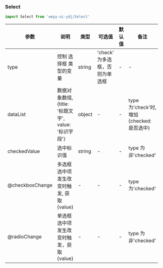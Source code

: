 ### Select

```js
import Select from 'wepy-ui-ydj/Select'
```

| 参数              | 说明                                     | 类型     | 可选值                 | 默认值 | 备注                                 |
|-----------------|----------------------------------------|--------|---------------------|-----|------------------------------------|
| type            | 控制 选择框 类型的变量                           | string | 'check' 为多选框，否则为单选框 | -   | -                                  |
| dataList        | 数据对象数组, {title: '标题文字', value: '标识字段'} | object | -                   | -   | type 为'check'时, 增加 {checked: 是否选中} |
| checkedValue    | 选中标识值                                  | string | -                   | -   | type 为非'checked'                   |
| @checkboxChange | 多选框选中项发生改变时触发, 获取{value}               | -      | -                   | -   | type 为'checked'                    |
| @radioChange    | 单选框选中项发生改变时触发，获取{value}                | -      | -                   | -   | type 为非'checked'                   |
